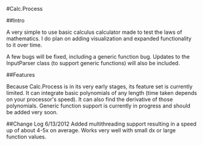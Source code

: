 #Calc.Process

##Intro

A very simple to use basic calculus calculator made to test the laws of mathematics. I do plan on adding visualization and expanded functionality to it over time.

A few bugs will be fixed, including a generic function bug. Updates to the InputParser class (to support generic functions) will also be included.

##Features

Because Calc.Process is in its very early stages, its feature set is currently limited. It can integrate basic polynomials of any length (time taken depends on your processor's speed). It can also find the derivative of those polynomials. Generic function support is currently in progress and should be added very soon.

##Change Log
6/13/2012 Added multithreading support resulting in a speed up of about 4-5x on average. Works very well with small dx or large function values.
